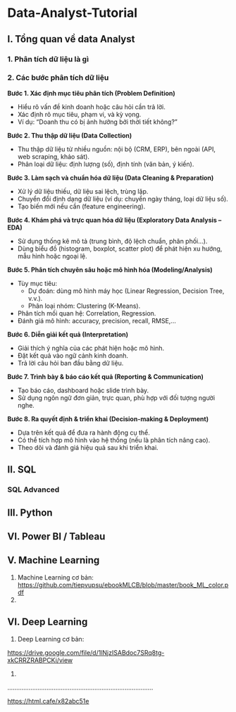 # Data-Analyst-Tutorial

## I. Tổng quan về data Analyst 

### 1. Phân tích dữ liệu là gì 
### 2. Các bước phân tích dữ liệu

**Bước 1. Xác định mục tiêu phân tích (Problem Definition)**
- Hiểu rõ vấn đề kinh doanh hoặc câu hỏi cần trả lời.
- Xác định rõ mục tiêu, phạm vi, và kỳ vọng.
- Ví dụ: “Doanh thu có bị ảnh hưởng bởi thời tiết không?”

**Bước 2. Thu thập dữ liệu (Data Collection)** 
- Thu thập dữ liệu từ nhiều nguồn: nội bộ (CRM, ERP), bên ngoài (API, web scraping, khảo sát).
- Phân loại dữ liệu: định lượng (số), định tính (văn bản, ý kiến).

**Bước 3. Làm sạch và chuẩn hóa dữ liệu (Data Cleaning & Preparation)**
- Xử lý dữ liệu thiếu, dữ liệu sai lệch, trùng lặp.
- Chuyển đổi định dạng dữ liệu (ví dụ: chuyển ngày tháng, loại dữ liệu số).
- Tạo biến mới nếu cần (feature engineering).

**Bước 4. Khám phá và trực quan hóa dữ liệu (Exploratory Data Analysis – EDA)**
- Sử dụng thống kê mô tả (trung bình, độ lệch chuẩn, phân phối…).
- Dùng biểu đồ (histogram, boxplot, scatter plot) để phát hiện xu hướng, mẫu hình hoặc ngoại lệ.

**Bước 5. Phân tích chuyên sâu hoặc mô hình hóa (Modeling/Analysis)**
- Tùy mục tiêu:
    - Dự đoán: dùng mô hình máy học (Linear Regression, Decision Tree, v.v.).
    - Phân loại nhóm: Clustering (K-Means).
- Phân tích mối quan hệ: Correlation, Regression.
- Đánh giá mô hình: accuracy, precision, recall, RMSE,…

**Bước 6. Diễn giải kết quả (Interpretation)**
- Giải thích ý nghĩa của các phát hiện hoặc mô hình.
- Đặt kết quả vào ngữ cảnh kinh doanh.
- Trả lời câu hỏi ban đầu bằng dữ liệu.

**Bước 7. Trình bày & báo cáo kết quả (Reporting & Communication)**
- Tạo báo cáo, dashboard hoặc slide trình bày.
- Sử dụng ngôn ngữ đơn giản, trực quan, phù hợp với đối tượng người nghe.

**Bước 8. Ra quyết định & triển khai (Decision-making & Deployment)**
- Dựa trên kết quả để đưa ra hành động cụ thể.
- Có thể tích hợp mô hình vào hệ thống (nếu là phân tích nâng cao).
- Theo dõi và đánh giá hiệu quả sau khi triển khai.

## II. SQL

### SQL Advanced

## III. Python

## VI. Power BI / Tableau

## V. Machine Learning 

1. Machine Learning cơ bản: https://github.com/tiepvupsu/ebookMLCB/blob/master/book_ML_color.pdf
2. 

## VI.  Deep Learning 

1. Deep Learning cơ bản: 

https://drive.google.com/file/d/1lNjzISABdoc7SRq8tg-xkCRRZRABPCKi/view

1. 

……………………………………………………………………….

https://html.cafe/x82abc51e
